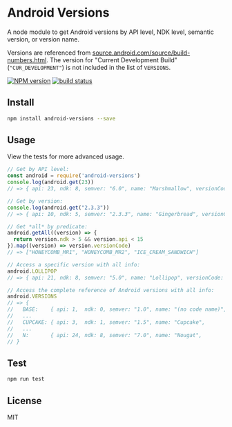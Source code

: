 Android Versions
================

A node module to get Android versions by API level, NDK level, semantic version, or version name.

Versions are referenced from [source.android.com/source/build-numbers.html](https://source.android.com/source/build-numbers.html#platform-code-names-versions-api-levels-and-ndk-releases). The version for "Current Development Build" (`"CUR_DEVELOPMENT"`) is not included in the list of `VERSIONS`.

[![NPM version][npm-image]][npm-url]
[![build status][travis-image]][travis-url]

[npm-image]: https://img.shields.io/npm/v/android-versions.svg?style=flat-square
[npm-url]: https://npmjs.org/package/android-versions
[travis-image]: https://img.shields.io/travis/dvoiss/android-versions.svg?style=flat-square
[travis-url]: https://travis-ci.org/dvoiss/android-versions

## Install

```bash
npm install android-versions --save
```

## Usage

View the tests for more advanced usage.

```javascript
// Get by API level:
const android = require('android-versions')
console.log(android.get(23))
// => { api: 23, ndk: 8, semver: "6.0", name: "Marshmallow", versionCode: "M" }

// Get by version:
console.log(android.get("2.3.3"))
// => { api: 10, ndk: 5, semver: "2.3.3", name: "Gingerbread", versionCode: "GINGERBREAD_MR1" }

// Get *all* by predicate:
android.getAll((version) => {
  return version.ndk > 5 && version.api < 15
}).map((version) => version.versionCode)
// => ["HONEYCOMB_MR1", "HONEYCOMB_MR2", "ICE_CREAM_SANDWICH"]

// Access a specific version with all info:
android.LOLLIPOP
// => { api: 21, ndk: 8, semver: "5.0", name: "Lollipop", versionCode: "LOLLIPOP" }

// Access the complete reference of Android versions with all info:
android.VERSIONS
// => {
//   BASE:    { api: 1,  ndk: 0, semver: "1.0", name: "(no code name)", versionCode: "BASE" },
//   ...
//   CUPCAKE: { api: 3,  ndk: 1, semver: "1.5", name: "Cupcake",        versionCode: "CUPCAKE" },
//   ...
//   N:       { api: 24, ndk: 8, semver: "7.0", name: "Nougat",         versionCode: "N" }
// }
```

## Test

```bash
npm run test
```

## License

MIT